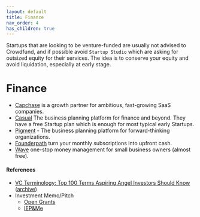 ```yaml
---
layout: default
title: Finance
nav_order: 4
has_children: true
---
```


Startups that are looking to be venture-funded are usually not advised to Crowdfund, and if possible avoid `Startup Studio` which are asking for outsized equity for their services. The idea is to conserve your equity and avoid liquidation, especially at early stage.

# Finance

- [Capchase](https://www.capchase.com) is a growth partner for ambitious, fast-growing SaaS companies.
- [Casual](https://causal.app) The business planning platform for finance and beyond. They have a free Startup plan which is enough for most typical early Startups.
- [Pigment](https://www.gopigment.com) - The business planning platform for forward-thinking organizations.
- [Founderpath](https://founderpath.com) turn your monthly subscriptions into upfront cash.
- [Wave](https://www.waveapps.com) one-stop money management for small business owners (almost free).

#### References

- [VC Terminology: Top 100 Terms Aspiring Angel Investors Should Know](https://www.hustlefund.vc/post/vc-terminology) ([archive](https://archive.is/1Xhys))
- Investment Memo/Pitch
	+ [Open Grants](https://opengrants.notion.site/OpenGrants-is-the-easy-way-to-win-grants-Join-Us-d1db1ce9145b4afaa6c0fecdb0f738de)
	+ [IEP&Me](https://www.notion.so/IEP-Me-Investor-Memo-5ab1660f879844c9a037f6236dd5e176)